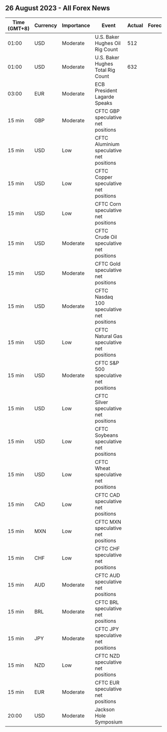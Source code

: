 ## 26 August 2023 - All Forex News

| Time (GMT+8) | Currency | Importance | Event | Actual | Forecast | Previous |
|------|----------|------------|-------|--------|----------|----------|
| 01:00 | USD | Moderate | U.S. Baker Hughes Oil Rig Count | 512 |  | 520 |
| 01:00 | USD | Moderate | U.S. Baker Hughes Total Rig Count | 632 |  | 642 |
| 03:00 | EUR | Moderate | ECB President Lagarde Speaks |  |  |  |
| 15 min | GBP | Moderate | CFTC GBP speculative net positions |  |  | 51.0K |
| 15 min | USD | Low | CFTC Aluminium speculative net positions |  |  | 5.9K |
| 15 min | USD | Low | CFTC Copper speculative net positions |  |  | -25.7K |
| 15 min | USD | Low | CFTC Corn speculative net positions |  |  | -27.0K |
| 15 min | USD | Moderate | CFTC Crude Oil speculative net positions |  |  | 242.1K |
| 15 min | USD | Moderate | CFTC Gold speculative net positions |  |  | 121.1K |
| 15 min | USD | Moderate | CFTC Nasdaq 100 speculative net positions |  |  | 5.2K |
| 15 min | USD | Low | CFTC Natural Gas speculative net positions |  |  | -95.2K |
| 15 min | USD | Moderate | CFTC S&P 500 speculative net positions |  |  | -118.4K |
| 15 min | USD | Low | CFTC Silver speculative net positions |  |  | 7.9K |
| 15 min | USD | Low | CFTC Soybeans speculative net positions |  |  | 65.3K |
| 15 min | USD | Low | CFTC Wheat speculative net positions |  |  | -31.9K |
| 15 min | CAD | Low | CFTC CAD speculative net positions |  |  | -11.4K |
| 15 min | MXN | Low | CFTC MXN speculative net positions |  |  | 82.0K |
| 15 min | CHF | Low | CFTC CHF speculative net positions |  |  | -4.0K |
| 15 min | AUD | Moderate | CFTC AUD speculative net positions |  |  | -53.4K |
| 15 min | BRL | Moderate | CFTC BRL speculative net positions |  |  | 23.5K |
| 15 min | JPY | Moderate | CFTC JPY speculative net positions |  |  | -81.0K |
| 15 min | NZD | Low | CFTC NZD speculative net positions |  |  | -2.4K |
| 15 min | EUR | Moderate | CFTC EUR speculative net positions |  |  | 159.9K |
| 20:00 | USD | Moderate | Jackson Hole Symposium |  |  |  |
